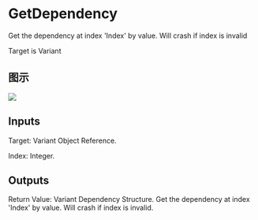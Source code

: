 # GetDependency

Get the dependency at index 'Index' by value. Will crash if index is invalid

Target is Variant

## 图示

![]($-20221218-21232086.png)

## Inputs

Target: Variant Object Reference.

Index: Integer.  

## Outputs

Return Value: Variant Dependency Structure. Get the dependency at index 'Index' by value. Will crash if index is invalid.

